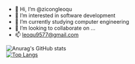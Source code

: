 - 👋 Hi, I’m @zicongleoqu
- 👀 I’m interested in software development
- 🌱 I’m currently studying computer engineering
- 💞️ I’m looking to collaborate on ...
- 📫 leoqu9577@gmail.com

![Anurag's GitHub stats](https://github-readme-stats.vercel.app/api?username=zicongleoqu&show_icons=true&theme=onedark)  
[![Top Langs](https://github-readme-stats.vercel.app/api/top-langs/?username=zicongleoqu&layout=compact)](https://github.com/anuraghazra/github-readme-stats)

